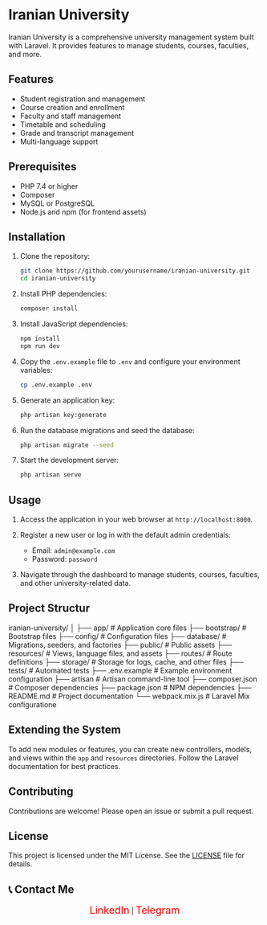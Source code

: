 # Iranian University

Iranian University is a comprehensive university management system built with Laravel. It provides features to manage students, courses, faculties, and more.

## Features

- Student registration and management
- Course creation and enrollment
- Faculty and staff management
- Timetable and scheduling
- Grade and transcript management
- Multi-language support

## Prerequisites

- PHP 7.4 or higher
- Composer
- MySQL or PostgreSQL
- Node.js and npm (for frontend assets)

## Installation

1. Clone the repository:
    ```bash
    git clone https://github.com/yourusername/iranian-university.git
    cd iranian-university
    ```

2. Install PHP dependencies:
    ```bash
    composer install
    ```

3. Install JavaScript dependencies:
    ```bash
    npm install
    npm run dev
    ```

4. Copy the `.env.example` file to `.env` and configure your environment variables:
    ```bash
    cp .env.example .env
    ```

5. Generate an application key:
    ```bash
    php artisan key:generate
    ```

6. Run the database migrations and seed the database:
    ```bash
    php artisan migrate --seed
    ```

7. Start the development server:
    ```bash
    php artisan serve
    ```

## Usage

1. Access the application in your web browser at `http://localhost:8000`.

2. Register a new user or log in with the default admin credentials:
    - Email: `admin@example.com`
    - Password: `password`

3. Navigate through the dashboard to manage students, courses, faculties, and other university-related data.

## Project Structur

iranian-university/
│
├── app/ # Application core files
├── bootstrap/ # Bootstrap files
├── config/ # Configuration files
├── database/ # Migrations, seeders, and factories
├── public/ # Public assets
├── resources/ # Views, language files, and assets
├── routes/ # Route definitions
├── storage/ # Storage for logs, cache, and other files
├── tests/ # Automated tests
├── .env.example # Example environment configuration
├── artisan # Artisan command-line tool
├── composer.json # Composer dependencies
├── package.json # NPM dependencies
├── README.md # Project documentation
└── webpack.mix.js # Laravel Mix configuratione



## Extending the System

To add new modules or features, you can create new controllers, models, and views within the `app` and `resources` directories. Follow the Laravel documentation for best practices.

## Contributing

Contributions are welcome! Please open an issue or submit a pull request.

## License

This project is licensed under the MIT License. See the [LICENSE](LICENSE) file for details.

## 📞 Contact Me
<div align="center">
    <a href="https://www.linkedin.com/in/hesam-ahmadpour" style="color: red; font-size: 20px; text-decoration: none;">LinkedIn</a> |
    <a href="https://t.me/morpheusadam" style="color: red; font-size: 20px; text-decoration: none;">Telegram</a>
</div>

